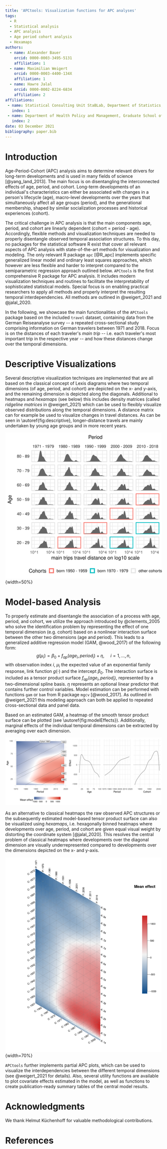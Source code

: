 ```yaml
---
title: 'APCtools: Visualization functions for APC analyses'
tags:
  - R
  - Statistical analysis
  - APC analysis
  - Age period cohort analysis
  - Hexamaps
authors:
  - name: Alexander Bauer
    orcid: 0000-0003-3495-5131
    affiliation: 1
  - name: Maximilian Weigert
    orcid: 0000-0003-4400-134X
    affiliation: 1
  - name: Hawre Jalal
    orcid: 0000-0002-8224-6834 
    affiliation: 2
affiliations:
 - name: Statistical Consulting Unit StaBLab, Department of Statistics, LMU Munich, Germany
   index: 1
 - name: Department of Health Policy and Management, Graduate School of Public Health, University of Pittsburgh.
   index: 2
date: 03 December 2021
bibliography: paper.bib
---
```


# Introduction

Age-Period-Cohort (APC) analysis aims to determine relevant drivers for
long-term developments and is used in many fields of science [@yang_land_2013].
The main focus is on disentangling the interconnected effects of age, period, and
cohort.
Long-term developments of an individual's characteristics can either be associated
with changes in a person's lifecycle (age), macro-level developments over the years
that simultaneously affect all age groups (period), and the generational
membership, shaped by similar socialization processes and historical experiences
(cohort).

The critical challenge in APC analysis is that the main components age, period,
and cohort are linearly dependent (cohort = period - age).
Accordingly, flexible methods and visualization techniques are needed to properly
disentangle observed temporal association structures.
To this day, no packages for the statistical software R exist that cover all
relevant aspects of APC analysis with state-of-the-art methods for visualization
and modeling.
The only relevant R package `apc` [@R_apc] implements specific generalized linear
model and ordinary least squares approaches, which however are less flexible
and harder to interpret compared to the semiparametric regression approach outlined
below.
`APCtools` is the first comprehensive R package for APC analysis.
It includes modern visualization techniques and routines to facilitate the
interpretability of sophisticated statistical models.
Special focus is on enabling practical researchers to apply all methods
and properly interpret the resulting temporal interdependencies.
All methods are outlined in @weigert_2021 and @jalal_2020.

In the following, we showcase the main functionalities of the `APCtools` package
based on the included `travel` dataset, containing data from the German Reiseanalyse survey --
a repeated cross-sectional study comprising information on German travelers between
1971 and 2018.
Focus is on the distances of each traveler's _main trip_ -- i.e. each traveler's
most important trip in the respective year -- and how these distances change over the
temporal dimensions.


# Descriptive Visualizations

Several descriptive visualization techniques are implemented that are all based on
the classical concept of Lexis diagrams where two temporal dimensions (of
age, period, and cohort) are depicted on the x- and y-axis, and the remaining
dimension is depicted along the diagonals.
Additional to heatmaps and _hexamaps_ (see below) this includes density matrices
(called _ridgeline matrices_ in @weigert_2021) which can be used to flexibly
visualize observed distributions along the temporal dimensions.
A distance matrix can for example be used to visualize changes in travel distances.
As can be seen in \autoref{fig:descriptive}, longer-distance travels are mainly
undertaken by young age groups and in more recent years.

![Density matrix of the main trips' travel distance in different age and period groups. \label{fig:descriptive}](figures/1_densityMatrix.png){width=50%}



# Model-based Analysis

To properly estimate and disentangle the association of a process with age, period,
and cohort, we utilize the approach introduced by @clements_2005 who solve the
identification problem by representing the effect of one temporal dimension (e.g. cohort)
based on a nonlinear interaction surface between the other two dimensions
(age and period).
This leads to a generalized additive regression model (GAM, @wood_2017) of the
following form:
$$
g(\mu_i) = \beta_0 + f_{ap}(age_i, period_i) + \eta, \ \ \ \ \ i=1,\ldots,n,
$$
with observation index $i$, $\mu_i$ the expected value of an exponential family
response, link function $g(\cdot)$ and the intercept $\beta_0$.
The interaction surface is included as a tensor product surface $f_{ap}(age_i, period_i)$,
represented by a two-dimensional spline basis.
$\eta$ represents an optional linear predictor that contains further control variables.
Model estimation can be performed with functions `gam` or `bam` from R package
`mgcv` [@wood_2017].
As outlined in @weigert_2021 this modeling approach can both be applied to repeated
cross-sectional data and panel data.

Based on an estimated GAM, a heatmap of the smooth tensor product surface
can be plotted (see \autoref{fig:modelEffects}). Additionally, marginal
effects of the individual temporal dimensions can be extracted by averaging over
each dimension.

![Heatmap of the estimated tensor product surface and marginal APC effects based on an additive model with the main trips travel distance as response and no further control variables. \label{fig:modelEffects}](figures/2_modelEffects.png)

As an alternative to classical heatmaps the raw observed APC structures or
the subsequently estimated model-based tensor product surface can also be
visualized using _hexamaps_, i.e. hexagonally
binned heatmaps where developments over age, period, and cohort are given
equal visual weight by distorting the coordinate system [@jalal_2020].
This resolves the central problem of classical heatmaps where developments over
the diagonal dimension are visually underrepresented compared to developments
over the dimensions depicted on the x- and y-axis.

![Hexamap of the estimated tensor product surface based on an additive model with the main trips travel distance as response and no further control variables. \label{fig:modelHexamap}](figures/3_modelHexamap.png){width=70%}

`APCtools` further implements partial APC plots, which can be used to visualize
the interdependencies between the different temporal dimensions (see @weigert_2021
for details). Also, several utility functions are available to plot covariate
effects estimated in the model, as well as functions to create publication-ready
summary tables of the central model results.


# Acknowledgments

We thank Helmut Küchenhoff for valuable methodological contributions.

# References
